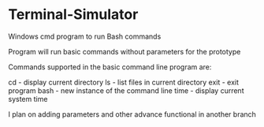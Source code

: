 # Terminal-Simulator
Windows cmd program to run Bash commands

Program will run basic commands without parameters for the prototype

Commands supported in the basic command line program are:

cd - display current directory
ls - list files in current directory
exit - exit program
bash - new instance of the command line
time - display current system time

I plan on adding parameters and other advance functional in another branch
